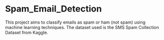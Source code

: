 # Spam_Email_Detection
This project aims to classify emails as spam or ham (not spam) using machine learning techniques. The dataset used is the SMS Spam Collection Dataset from Kaggle.
